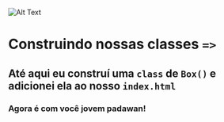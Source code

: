 ![Alt Text](https://media.giphy.com/channel_assets/star-wars/L0TVPU6cLCIB.gif)

# Construindo nossas classes `=>`
 
## Até aqui eu construí uma `class` de `Box()` e adicionei ela ao nosso `index.html`
 
### Agora é com você jovem padawan!



